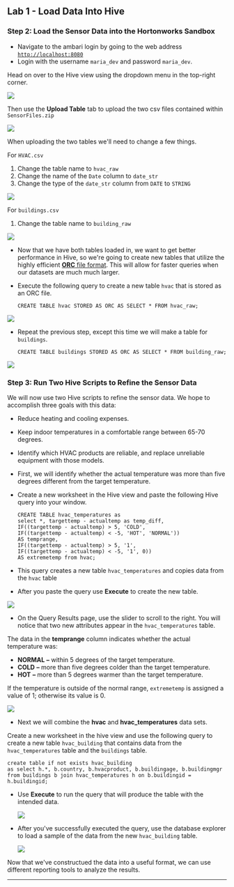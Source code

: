 ## Lab 1 - Load Data Into Hive <a name="lab-1"></a>


### Step 2: Load the Sensor Data into the Hortonworks Sandbox

-   Navigate to the ambari login by going to the web address [`http://localhost:8080`](http://localhost:8080) 
-   Login with the username `maria_dev` and password `maria_dev`.

Head on over to the Hive view using the dropdown menu in the top-right corner.

![](/assets/analyzing-machine-and-sensor-data/01_hive_view_dropdown.png)

Then use the **Upload Table** tab to upload the two csv files contained within `SensorFiles.zip`

![](/assets/analyzing-machine-and-sensor-data/02_upload_table_hive.png)

When uploading the two tables we'll need to change a few things.

For `HVAC.csv`

1. Change the table name to `hvac_raw`
2. Change the name of the `Date` column to `date_str`
3. Change the type of the `date_str` column from `DATE` to `STRING`

![](/assets/analyzing-machine-and-sensor-data/03_upload_hvac_raw.png)

For `buildings.csv`

1. Change the table name to `building_raw`

![](/assets/analyzing-machine-and-sensor-data/04_upload_building_raw.png)

-	Now that we have both tables loaded in, we want to get better performance in Hive, so we're going to create new tables that utilize the highly efficient [**ORC** file format](http://hortonworks.com/blog/apache-orc-launches-as-a-top-level-project/). This will allow for faster queries when our datasets are much much larger.
-	Execute the following query to create a new table `hvac` that is stored as an ORC file.


		CREATE TABLE hvac STORED AS ORC AS SELECT * FROM hvac_raw;


![](/assets/analyzing-machine-and-sensor-data/11_hive_orc_1.png)

-	Repeat the previous step, except this time we will make a table for `buildings`.


		CREATE TABLE buildings STORED AS ORC AS SELECT * FROM building_raw;


![](/assets/analyzing-machine-and-sensor-data/12_hive_orc_2.png)

### Step 3: Run Two Hive Scripts to Refine the Sensor Data

We will now use two Hive scripts to refine the sensor data. We hope to accomplish three goals with this data:

-   Reduce heating and cooling expenses.
-   Keep indoor temperatures in a comfortable range between 65-70 degrees.
-   Identify which HVAC products are reliable, and replace unreliable equipment with those models.

-   First, we will identify whether the actual temperature was more than five degrees different from the target temperature.

-	Create a new worksheet in the Hive view and paste the following Hive query into your window.


		CREATE TABLE hvac_temperatures as 
		select *, targettemp - actualtemp as temp_diff, 
		IF((targettemp - actualtemp) > 5, 'COLD', 
		IF((targettemp - actualtemp) < -5, 'HOT', 'NORMAL')) 
		AS temprange, 
		IF((targettemp - actualtemp) > 5, '1', 
		IF((targettemp - actualtemp) < -5, '1', 0)) 
		AS extremetemp from hvac;


- This query creates a new table `hvac_temperatures` and copies data from the `hvac` table

- After you paste the query use **Execute** to create the new table.

![](/assets/analyzing-machine-and-sensor-data/13_hive_hvac_temperatures.png)

- On the Query Results page, use the slider to scroll to the right. You will notice that two new attributes appear in the `hvac_temperatures` table.

The data in the **temprange** column indicates whether the actual temperature was:

-   **NORMAL** **–** within 5 degrees of the target temperature.
-   **COLD** **–** more than five degrees colder than the target temperature.
-   **HOT** **–** more than 5 degrees warmer than the target temperature.

If the temperature is outside of the normal range, `extremetemp` is assigned a value of 1; otherwise its value is 0.

![](/assets/analyzing-machine-and-sensor-data/14_hive_hvac_temps_example.png)

- Next we will combine the **hvac** and **hvac_temperatures** data sets.
 
Create a new worksheet in the hive view and use the following query to create a new table `hvac_building` that contains data from the `hvac_temperatures` table and the `buildings` table.



	create table if not exists hvac_building 
	as select h.*, b.country, b.hvacproduct, b.buildingage, b.buildingmgr 
	from buildings b join hvac_temperatures h on b.buildingid = h.buildingid;



- Use **Execute** to run the query that will produce the table with the intended data.

    ![](/assets/analyzing-machine-and-sensor-data/15_hive_hvac_building_query.png)

- After you've successfully executed the query, use the database explorer to load a sample of the data from the new `hvac_building` table.

    ![](/assets/analyzing-machine-and-sensor-data/16_hive_examine_hvac_building.png)

Now that we've constructued the data into a useful format, we can use different reporting tools to analyze the results.

* * * * *
